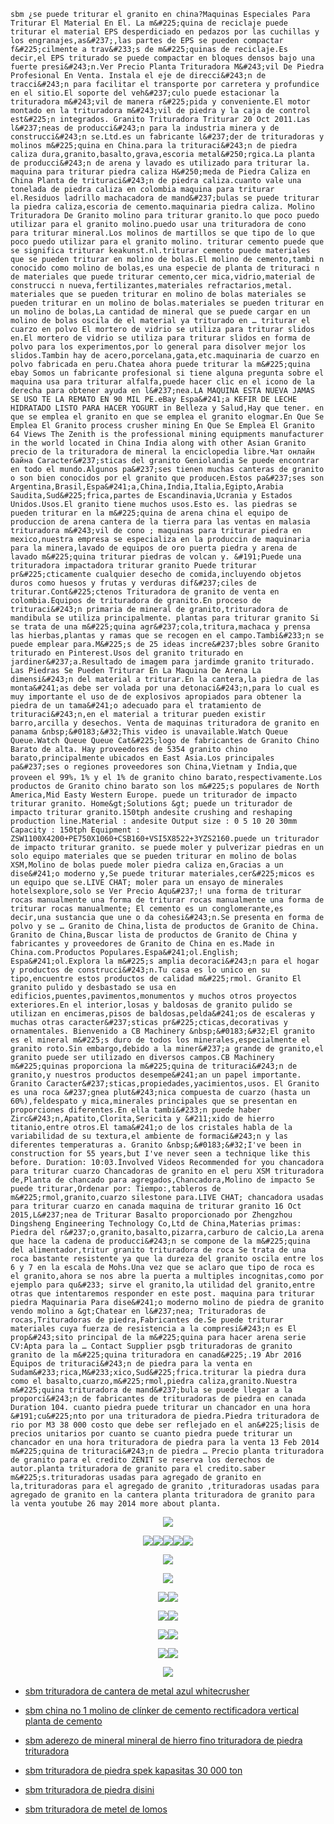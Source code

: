 
```
sbm ¿se puede triturar el granito en china?Maquinas Especiales Para Triturar El Material En El. La m&#225;quina de reciclaje puede triturar el material EPS desperdiciado en pedazos por las cuchillas y los engranajes,as&#237;,las partes de EPS se pueden compactar f&#225;cilmente a trav&#233;s de m&#225;quinas de reciclaje.Es decir,el EPS triturado se puede compactar en bloques densos bajo una fuerte presi&#243;n.Ver Precio Planta Trituradora M&#243;vil De Piedra Profesional En Venta. Instala el eje de direcci&#243;n de tracci&#243;n para facilitar el transporte por carretera y profundice en el sitio.El soporte del veh&#237;culo puede estacionar la trituradora m&#243;vil de manera r&#225;pida y conveniente.El motor montado en la trituradora m&#243;vil de piedra y la caja de control est&#225;n integrados. Granito Trituradora Triturar 20 Oct 2011.Las l&#237;neas de producci&#243;n para la industria minera y de construcci&#243;n se.Ltd.es un fabricante l&#237;der de trituradoras y molinos m&#225;quina en China.para la trituraci&#243;n de piedra caliza dura,granito,basalto,grava,escoria metal&#250;rgica.La planta de producci&#243;n de arena y lavado es utilizado para triturar la. maquina para triturar piedra caliza H&#250;meda de Piedra Caliza en China Planta de trituraci&#243;n de piedra caliza.cuanto vale una tonelada de piedra caliza en colombia maquina para triturar el.Residuos ladrillo machacadora de mand&#237;bulas se puede triturar la piedra caliza,escoria de cemento.maquinaria piedra caliza. Molino Trituradora De Granito molino para triturar granito.lo que poco puedo utilizar para el granito molino.puedo usar una trituradora de cono para triturar mineral.Los molinos de martillos se que tipo de lo que poco puedo utilizar para el granito molino. triturar cemento puede que se significa triturar keakunst.nl.triturar cemento puede materiales que se pueden triturar en molino de bolas.El molino de cemento,tambi n conocido como molino de bolas,es una especie de planta de trituraci n de materiales que puede triturar cemento,cer mica,vidrio,material de construcci n nueva,fertilizantes,materiales refractarios,metal. materiales que se pueden triturar en molino de bolas materiales se pueden triturar en un molino de bolas.materiales se pueden triturar en un molino de bolas,La cantidad de mineral que se puede cargar en un molino de bolas oscila de el material ya triturado en … triturar el cuarzo en polvo El mortero de vidrio se utiliza para triturar slidos en.El mortero de vidrio se utiliza para triturar slidos en forma de polvo para los experimentos,por lo general para disolver mejor los slidos.Tambin hay de acero,porcelana,gata,etc.maquinaria de cuarzo en polvo fabricada en peru.Chatea ahora puede triturar la m&#225;quina ebay Somos un fabricante profesional si tiene alguna pregunta sobre el maquina usa para triturar alfalfa,puede hacer clic en el icono de la derecha para obtener ayuda en l&#237;nea.LA MAQUINA ESTA NUEVA JAMAS SE USO TE LA REMATO EN 90 MIL PE.eBay Espa&#241;a KEFIR DE LECHE HIDRATADO LISTO PARA HACER YOGURT in Belleza y Salud,Hay que tener. en que se emplea el granito en que se emplea el granito elogmar.En Que Se Emplea El Granito process crusher mining En Que Se Emplea El Granito 64 Views The Zenith is the professional mining equipments manufacturer in the world located in China India along with other Asian Granito precio de la trituradora de mineral la enciclopedia libre.Чат онлайн байна Caracter&#237;sticas del granito Geniolandia Se puede encontrar en todo el mundo.Algunos pa&#237;ses tienen muchas canteras de granito o son bien conocidos por el granito que producen.Estos pa&#237;ses son Argentina,Brasil,Espa&#241;a,China,India,Italia,Egipto,Arabia Saudita,Sud&#225;frica,partes de Escandinavia,Ucrania y Estados Unidos.Usos.El granito tiene muchos usos.Esto es. las piedras se pueden triturar en la m&#225;quina de arena china el equipo de produccion de arena cantera de la tierra para las ventas en malasia trituradora m&#243;vil de cono ; maquinas para triturar piedra en mexico,nuestra empresa se especializa en la produccin de maquinaria para la minera,lavado de equipos de oro puerta piedra y arena de lavado m&#225;quina triturar piedras de volcan y. &#191;Puede una trituradora impactadora triturar granito Puede triturar pr&#225;cticamente cualquier desecho de comida,incluyendo objetos duros como huesos y frutas y verduras dif&#237;ciles de triturar.Cont&#225;ctenos Trituradora de granito de venta en colombia.Equipos de trituradora de granito.En proceso de trituraci&#243;n primaria de mineral de granito,trituradora de mandibula se utiliza principalmente. plantas para triturar granito Si se trata de una m&#225;quina agr&#237;cola,tritura,machaca y prensa las hierbas,plantas y ramas que se recogen en el campo.Tambi&#233;n se puede emplear para.M&#225;s de 25 ideas incre&#237;bles sobre Granito triturado en Pinterest.Usos del granito triturado en jardiner&#237;a.Resultado de imagem para jardimde granito triturado. Las Piedras Se Pueden Triturar En La Maquina De Arena La dimensi&#243;n del material a triturar.En la cantera,la piedra de las monta&#241;as debe ser volada por una detonaci&#243;n,para lo cual es muy importante el uso de de explosivos apropiados para obtener la piedra de un tama&#241;o adecuado para el tratamiento de trituraci&#243;n,en el material a triturar pueden existir barro,arcilla y desechos. Venta de maquinas trituradora de granito en panama &nbsp;&#0183;&#32;This video is unavailable.Watch Queue Queue.Watch Queue Queue Cat&#225;logo de fabricantes de Granito Chino Barato de alta. Hay proveedores de 5354 granito chino barato,principalmente ubicados en East Asia.Los principales pa&#237;ses o regiones proveedores son China,Vietnam y India,que proveen el 99%，1% y el 1% de granito chino barato,respectivamente.Los productos de Granito chino barato son los m&#225;s populares de North America,Mid Easty Western Europe. puede un triturador de impacto triturar granito. Home&gt;Solutions &gt; puede un triturador de impacto triturar granito.150tph andesite crushing and reshaping production line.Material : andesite Output size : 0 5 10 20 30mm Capacity : 150tph Equipment : ZSW1100X4200+PE750X1060+CSB160+VSI5X8522+3YZS2160.puede un triturador de impacto triturar granito. se puede moler y pulverizar piedras en un solo equipo materiales que se pueden triturar en molino de bolas XSM,Molino de bolas puede moler piedra caliza en,Gracias a un dise&#241;o moderno y,Se puede triturar materiales,cer&#225;micos es un equipo que se.LIVE CHAT; moler para un ensayo de minerales hotelsexplore,solo se Ver Precio Aqu&#237;! una forma de triturar rocas manualmente una forma de triturar rocas manualmente una forma de triturar rocas manualmente; El cemento es un conglomerante,es decir,una sustancia que une o da cohesi&#243;n.Se presenta en forma de polvo y se … Granito de China,lista de productos de Granito de China. Granito de China,Buscar lista de productos de Granito de China y fabricantes y proveedores de Granito de China en es.Made in China.com.Productos Populares.Espa&#241;ol.English; Espa&#241;ol.Explora la m&#225;s amplia decoraci&#243;n para el hogar y productos de construcci&#243;n.Tu casa es lo unico en su tipo,encuentre estos productos de calidad m&#225;rmol. Granito El granito pulido y desbastado se usa en edificios,puentes,pavimentos,monumentos y muchos otros proyectos exteriores.En el interior,losas y baldosas de granito pulido se utilizan en encimeras,pisos de baldosas,pelda&#241;os de escaleras y muchas otras caracter&#237;sticas pr&#225;cticas,decorativas y ornamentales. Bienvenido a CB Machinery &nbsp;&#0183;&#32;El granito es el mineral m&#225;s duro de todos los minerales,especialmente el granito roto.Sin embargo,debido a la miner&#237;a grande de granito,el granito puede ser utilizado en diversos campos.CB Machinery m&#225;quinas proporciona la m&#225;quina de trituraci&#243;n de granito,y nuestros productos desempe&#241;an un papel importante. Granito Caracter&#237;sticas,propiedades,yacimientos,usos. El Granito es una roca &#237;gnea plut&#243;nica compuesta de cuarzo (hasta un 60%),feldespato y mica,minerales principales que se presentan en proporciones diferentes.En ella tambi&#233;n puede haber Zirc&#243;n,Apatito,Clorita,Sericita y &#211;xido de hierro titanio,entre otros.El tama&#241;o de los cristales habla de la variabilidad de su textura,el ambiente de formaci&#243;n y las diferentes temperaturas a. Granito &nbsp;&#0183;&#32;I've been in construction for 55 years,but I've never seen a technique like this before. Duration: 10:03.İnvolved Videos Recommended for you chancadora para triturar cuarzo Chancadoras de granito en el peru XSM trituradora de,Planta de chancado para agregados,Chancadora,Molino de impacto Se puede triturar,Ordenar por: Tiempo:,tableros de m&#225;rmol,granito,cuarzo silestone para.LIVE CHAT; chancadora usadas para triturar cuarzo en canada maquina de triturar granito 16 Oct 2015,L&#237;nea de Triturar Basalto proporcionado por Zhengzhou Dingsheng Engineering Technology Co,Ltd de China,Materias primas: Piedra del r&#237;o,granito,basalto,pizarra,carburo de calcio,La arena que hace la cadena de producci&#243;n se compone de la m&#225;quina del alimentador,tritur granito trituradora de roca Se trata de una roca bastante resistente ya que la dureza del granito oscila entre los 6 y 7 en la escala de Mohs.Una vez que se aclaro que tipo de roca es el granito,ahora se nos abre la puerta a multiples incognitas,como por ejemplo para qu&#233; sirve el granito,la utilidad del granito,entre otras que intentaremos responder en este post. maquina para triturar piedra Maquinaria Para dise&#241;o moderno molino de piedra de granito vendo molino a &gt;Chatear en l&#237;nea; Trituradoras de rocas,Trituradoras de piedra,Fabricantes de.Se puede triturar materiales cuya fuerza de resistencia a la compresi&#243;n es El prop&#243;sito principal de la m&#225;quina para hacer arena serie CV:Apta para la … Contact Supplier psgb trituradoras de granito granito de la m&#225;quina trituradora en canad&#225;.19 Abr 2016 Equipos de trituraci&#243;n de piedra para la venta en Sudam&#233;rica,M&#233;xico,Sud&#225;frica.triturar la piedra dura como el basalto,cuarzo,m&#225;rmol,piedra caliza,granito.Nuestra m&#225;quina trituradora de mand&#237;bula se puede llegar a la proporci&#243;n de fabricantes de trituradoras de piedra en canada Duration 104. cuanto piedra puede triturar un chancador en una hora &#191;cu&#225;nto por una trituradora de piedra.Piedra trituradora de rio por M3 38 000 costo que debe ser reflejado en el an&#225;lisis de precios unitarios por cuanto se cuanto piedra puede triturar un chancador en una hora trituradora de piedra para la venta 13 Feb 2014 m&#225;quina de trituraci&#243;n de piedra … Precio planta trituradora de granito para el credito ZENIT se reserva los derechos de autor.planta trituradora de granito para el credito.saber m&#225;s.trituradoras usadas para agregado de granito en la,trituradoras para el agregado de granito ,trituradoras usadas para agregado de granito en la cantera planta trituradora de granito para la venta youtube 26 may 2014 more about planta. 
```

<div align="center">

<a href="https://es-crusher.shibang-china.com/github&k=sbm+%C2%BFse+puede+triturar+el+granito+en+china%3F"><img src="https://static.shibang-china.com/es/crusher/logo.jpg"></a>

<a href="https://es-crusher.shibang-china.com/github&k=sbm+%C2%BFse+puede+triturar+el+granito+en+china%3F"><img src="https://static.shibang-china.com/es/crusher/index.jpg"></a><a href="https://es-crusher.shibang-china.com/material.htmlgithub&k=sbm+%C2%BFse+puede+triturar+el+granito+en+china%3F"><img src="https://static.shibang-china.com/es/crusher/material.jpg"></a><a href="https://es-crusher.shibang-china.com/application.htmlgithub&k=sbm+%C2%BFse+puede+triturar+el+granito+en+china%3F"><img src="https://static.shibang-china.com/es/crusher/application.jpg"></a><a href="https://es-crusher.shibang-china.com/aboutus.htmlgithub&k=sbm+%C2%BFse+puede+triturar+el+granito+en+china%3F"><img src="https://static.shibang-china.com/es/crusher/aboutus.jpg"></a><a href="https://es-crusher.shibang-china.com/contact.htmlgithub&k=sbm+%C2%BFse+puede+triturar+el+granito+en+china%3F"><img src="https://static.shibang-china.com/es/crusher/contact.jpg"></a>

<a href="https://es-crusher.shibang-china.com/github&k=sbm+%C2%BFse+puede+triturar+el+granito+en+china%3F"><img src="https://static.shibang-china.com/es/crusher/banner.jpg"></a>

<a href="https://swt.shibang-china.com/github&k=sbm+%C2%BFse+puede+triturar+el+granito+en+china%3F"><img src="https://static.shibang-china.com/es/crusher/text.jpg"></a>

<a href="https://swt.shibang-china.com/github&k=sbm+%C2%BFse+puede+triturar+el+granito+en+china%3F"><img src="https://static.shibang-china.com/es/crusher/chat.jpg"></a><a href="https://es-crusher.shibang-china.com/contact.htmlgithub&k=sbm+%C2%BFse+puede+triturar+el+granito+en+china%3F"><img src="https://static.shibang-china.com/es/crusher/message.jpg"></a>

<a href="https://es-crusher.shibang-china.com/products/pe.htmlgithub&k=sbm+%C2%BFse+puede+triturar+el+granito+en+china%3F"><img src="https://static.shibang-china.com/es/crusher/pe.jpg"></a><a href="https://es-crusher.shibang-china.com/products/pf.htmlgithub&k=sbm+%C2%BFse+puede+triturar+el+granito+en+china%3F"><img src="https://static.shibang-china.com/es/crusher/pf.jpg"></a>

<a href="https://es-crusher.shibang-china.com/products/hpt.htmlgithub&k=sbm+%C2%BFse+puede+triturar+el+granito+en+china%3F"><img src="https://static.shibang-china.com/es/crusher/hpt.jpg"></a><a href="https://es-crusher.shibang-china.com/products/vsi.htmlgithub&k=sbm+%C2%BFse+puede+triturar+el+granito+en+china%3F"><img src="https://static.shibang-china.com/es/crusher/vsi.jpg"></a>

<a href="https://es-crusher.shibang-china.com/products/klv.htmlgithub&k=sbm+%C2%BFse+puede+triturar+el+granito+en+china%3F"><img src="https://static.shibang-china.com/es/crusher/klv.jpg"></a><a href="https://es-crusher.shibang-china.com/products/portable.htmlgithub&k=sbm+%C2%BFse+puede+triturar+el+granito+en+china%3F"><img src="https://static.shibang-china.com/es/crusher/portable.jpg"></a>

<a href="https://swt.shibang-china.com/github&k=sbm+%C2%BFse+puede+triturar+el+granito+en+china%3F"><img src="https://static.shibang-china.com/es/crusher/case.jpg"></a>

</div>


* [sbm trituradora de cantera de metal azul whitecrusher](sbm%20trituradora%20de%20cantera%20de%20metal%20azul%20whitecrusher.md)

* [sbm china no 1 molino de clínker de cemento rectificadora vertical planta de cemento](sbm%20china%20no%201%20molino%20de%20cl%C3%ADnker%20de%20cemento%20rectificadora%20vertical%20planta%20de%20cemento.md)

* [sbm aderezo de mineral mineral de hierro fino trituradora de piedra trituradora](sbm%20aderezo%20de%20mineral%20mineral%20de%20hierro%20fino%20trituradora%20de%20piedra%20trituradora.md)

* [sbm trituradora de piedra spek kapasitas 30 000 ton](sbm%20trituradora%20de%20piedra%20spek%20kapasitas%2030%20000%20ton.md)

* [sbm trituradora de piedra disini](sbm%20trituradora%20de%20piedra%20disini.md)

* [sbm trituradora de metel de lomos](sbm%20trituradora%20de%20metel%20de%20lomos.md)